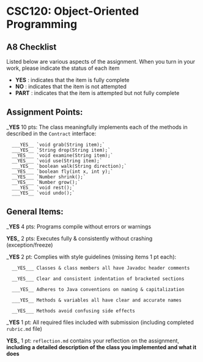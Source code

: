 # CSC120: Object-Oriented Programming
## A8 Checklist

Listed below are various aspects of the assignment.  When you turn in your work, please indicate the status of each item

- **YES** : indicates that the item is fully complete
- **NO** : indicates that the item is not attempted
- **PART** : indicates that the item is attempted but not fully complete


## Assignment Points:

___YES__ 10 pts: The class meaningfully implements each of the methods in described in the `Contract` interface:

      ___YES__ `void grab(String item);`
      ___YES__ `String drop(String item);`
      __YES___ `void examine(String item);`
      __YES___ `void use(String item);`
      ___YES__ `boolean walk(String direction);`
      __YES___ `boolean fly(int x, int y);`
      __YES___ `Number shrink();`
      __YES___ `Number grow();`
      ___YES__ `void rest();`
      ___YES__ `void undo();`


## General Items:

___YES__ 4 pts: Programs compile without errors or warnings

__YES___ 2 pts: Executes fully & consistently without crashing (exception/freeze)

___YES__ 2 pt: Complies with style guidelines (missing items 1 pt each):

      __YES___ Classes & class members all have Javadoc header comments

      __YES___ Clear and consistent indentation of bracketed sections

      ___YES__ Adheres to Java conventions on naming & capitalization

      ___YES__ Methods & variables all have clear and accurate names

      __YES___ Methods avoid confusing side effects

___YES__ 1 pt: All required files included with submission (including completed `rubric.md` file)

__YES___ 1 pt: `reflection.md` contains your reflection on the assignment, **including a detailed description of the class you implemented and what it does**
